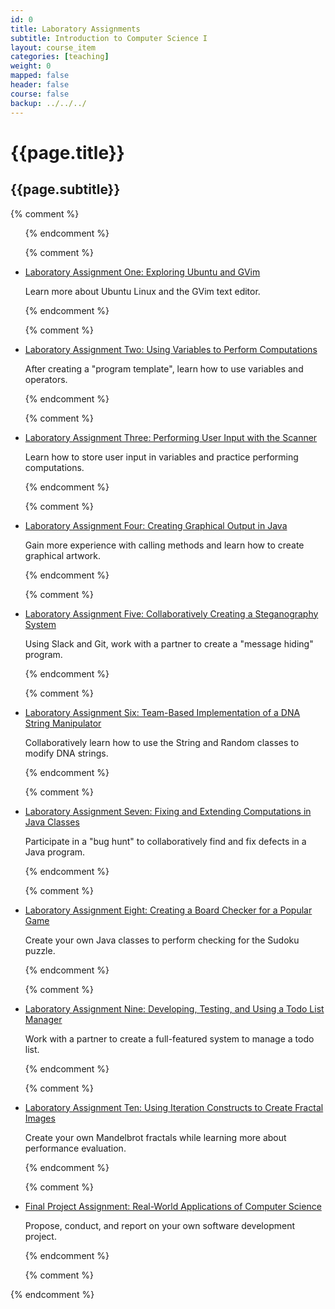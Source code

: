 ```yaml
---
id: 0
title: Laboratory Assignments
subtitle: Introduction to Computer Science I
layout: course_item
categories: [teaching]
weight: 0
mapped: false
header: false
course: false
backup: ../../../
---
```


# {{page.title}}

## {{page.subtitle}}

{% comment %} <ul> {% endcomment %}

{% comment %} <li><a href="{{site.baseurl}}teaching/cs111F2016/provide/labs/lab1/cs111F2016_lab01.pdf">Laboratory Assignment One: Exploring Ubuntu and GVim</a> <p>Learn more about Ubuntu Linux and the GVim text editor.</p> {% endcomment %}

{% comment %} <li><a href="{{site.baseurl}}teaching/cs111F2016/provide/labs/lab2/cs111F2016_lab02.pdf">Laboratory Assignment Two: Using Variables to Perform Computations</a> <p>After creating a "program template", learn how to use variables and operators.</p> {% endcomment %}

{% comment %} <li><a href="{{site.baseurl}}teaching/cs111F2016/provide/labs/lab3/cs111F2016_lab03.pdf">Laboratory Assignment Three: Performing User Input with the Scanner</a> <p>Learn how to store user input in variables and practice performing computations.</p> {% endcomment %}

{% comment %} <li><a href="{{site.baseurl}}teaching/cs111F2016/provide/labs/lab4/cs111F2016_lab04.pdf">Laboratory Assignment Four: Creating Graphical Output in Java</a> <p>Gain more experience with calling methods and learn how to create graphical artwork.</p> {% endcomment %}

{% comment %} <li><a href="{{site.baseurl}}teaching/cs111F2016/provide/labs/lab5/cs111F2016_lab05.pdf">Laboratory Assignment Five: Collaboratively Creating a Steganography System</a> <p>Using Slack and Git, work with a partner to create a "message hiding" program.</p> {% endcomment %}

{% comment %} <li><a href="{{site.baseurl}}teaching/cs111F2016/provide/labs/lab6/cs111F2016_lab06.pdf">Laboratory Assignment Six: Team-Based Implementation of a DNA String Manipulator</a> <p>Collaboratively learn how to use the String and Random classes to modify DNA strings.</p> {% endcomment %}

{% comment %} <li><a href="{{site.baseurl}}teaching/cs111F2016/provide/labs/lab7/cs111F2016_lab07.pdf">Laboratory Assignment Seven: Fixing and Extending Computations in Java Classes</a> <p>Participate in a "bug hunt" to collaboratively find and fix defects in a Java program.</p> {% endcomment %}

{% comment %} <li><a href="{{site.baseurl}}teaching/cs111F2016/provide/labs/lab8/cs111F2016_lab08.pdf">Laboratory Assignment Eight: Creating a Board Checker for a Popular Game</a> <p>Create your own Java classes to perform checking for the Sudoku puzzle.</p> {% endcomment %}

{% comment %} <li><a href="{{site.baseurl}}teaching/cs111F2016/provide/labs/lab9/cs111F2016_lab09.pdf">Laboratory Assignment Nine: Developing, Testing, and Using a Todo List Manager</a> <p>Work with a partner to create a full-featured system to manage a todo list.</p> {% endcomment %}

{% comment %} <li><a href="{{site.baseurl}}teaching/cs111F2016/provide/labs/lab10/cs111F2016_lab10.pdf">Laboratory Assignment Ten: Using Iteration Constructs to Create Fractal Images</a> <p>Create your own Mandelbrot fractals while learning more about performance evaluation.</p> {% endcomment %}

{% comment %} <li><a href="{{site.baseurl}}teaching/cs111F2016/provide/labs/labfp/cs111F2016_fp.pdf">Final Project Assignment: Real-World Applications of Computer Science</a> <p>Propose, conduct, and report on your own software development project.</p> {% endcomment %}

{% comment %} </ul> {% endcomment %}

